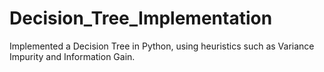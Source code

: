 # Decision_Tree_Implementation
Implemented a Decision Tree in Python, using heuristics such as Variance Impurity and Information Gain.
